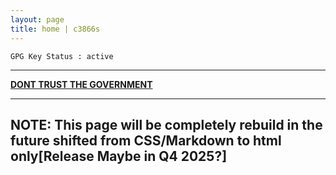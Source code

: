 ```yaml
---
layout: page
title: home | c3866s
---
```


```term
GPG Key Status : active
```
--------------------------------------------------------------------------

**[DONT TRUST THE GOVERNMENT](https://gentoo.org/)**

-------------------------------------------------------------------------
**NOTE: This page will be completely rebuild in the future shifted from CSS/Markdown to html only[Release Maybe in Q4 2025?]**
-------------------------------------------------------------------------

